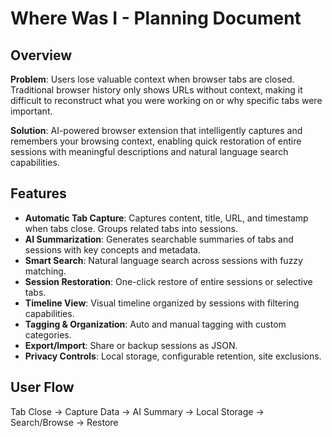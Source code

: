 # Where Was I - Planning Document

## Overview

**Problem**: Users lose valuable context when browser tabs are closed. Traditional browser history only shows URLs without context, making it difficult to reconstruct what you were working on or why specific tabs were important.

**Solution**: AI-powered browser extension that intelligently captures and remembers your browsing context, enabling quick restoration of entire sessions with meaningful descriptions and natural language search capabilities.

## Features

- **Automatic Tab Capture**: Captures content, title, URL, and timestamp when tabs close. Groups related tabs into sessions.
- **AI Summarization**: Generates searchable summaries of tabs and sessions with key concepts and metadata.
- **Smart Search**: Natural language search across sessions with fuzzy matching.
- **Session Restoration**: One-click restore of entire sessions or selective tabs.
- **Timeline View**: Visual timeline organized by sessions with filtering capabilities.
- **Tagging & Organization**: Auto and manual tagging with custom categories.
- **Export/Import**: Share or backup sessions as JSON.
- **Privacy Controls**: Local storage, configurable retention, site exclusions.

## User Flow

Tab Close → Capture Data → AI Summary → Local Storage → Search/Browse → Restore
